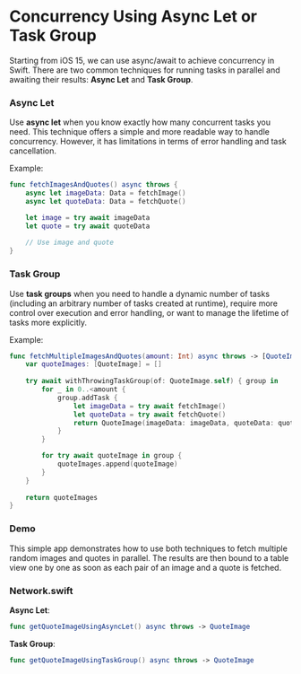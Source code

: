 # Concurrency Using Async Let or Task Group

Starting from iOS 15, we can use async/await to achieve concurrency in Swift. There are two common techniques for running tasks in parallel and awaiting their results: **Async Let** and **Task Group**.

### Async Let
Use **async let** when you know exactly how many concurrent tasks you need. This technique offers a simple and more readable way to handle concurrency. However, it has limitations in terms of error handling and task cancellation.

Example:

```swift
func fetchImagesAndQuotes() async throws {
    async let imageData: Data = fetchImage()
    async let quoteData: Data = fetchQuote()

    let image = try await imageData
    let quote = try await quoteData
    
    // Use image and quote
}
```
### Task Group
Use **task groups** when you need to handle a dynamic number of tasks (including an arbitrary number of tasks created at runtime), require more control over execution and error handling, or want to manage the lifetime of tasks more explicitly.

Example:

```swift
func fetchMultipleImagesAndQuotes(amount: Int) async throws -> [QuoteImage] {
    var quoteImages: [QuoteImage] = []
    
    try await withThrowingTaskGroup(of: QuoteImage.self) { group in
        for _ in 0..<amount {
            group.addTask {
                let imageData = try await fetchImage()
                let quoteData = try await fetchQuote()
                return QuoteImage(imageData: imageData, quoteData: quoteData)
            }
        }

        for try await quoteImage in group {
            quoteImages.append(quoteImage)
        }
    }
    
    return quoteImages
}
```
### Demo

This simple app demonstrates how to use both techniques to fetch multiple random images and quotes in parallel. The results are then bound to a table view one by one as soon as each pair of an image and a quote is fetched.

### Network.swift
**Async Let**: 
```swift 
func getQuoteImageUsingAsyncLet() async throws -> QuoteImage
```
**Task Group**: 
```swift
func getQuoteImageUsingTaskGroup() async throws -> QuoteImage
```
